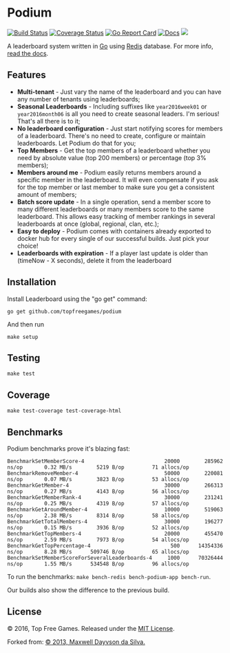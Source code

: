 # Podium

[![Build Status](https://travis-ci.org/topfreegames/podium.svg?branch=master)](https://travis-ci.org/topfreegames/podium)
[![Coverage Status](https://coveralls.io/repos/github/topfreegames/podium/badge.svg?branch=master)](https://coveralls.io/github/topfreegames/podium?branch=master)
[![Go Report Card](https://goreportcard.com/badge/github.com/topfreegames/podium)](https://goreportcard.com/report/github.com/topfreegames/podium)
[![Docs](https://readthedocs.org/projects/podium/badge/?version=latest
)](http://podium.readthedocs.io/en/latest/) [![](https://imagelayers.io/badge/tfgco/podium:latest.svg)](https://imagelayers.io/?images=tfgco/podium:latest 'Podium Image Layers')

A leaderboard system written in [Go](http://golang.org/) using [Redis](http://redis.io/) database. For more info, [read the docs](http://podium.readthedocs.io/en/latest/).

Features
--------

* **Multi-tenant** - Just vary the name of the leaderboard and you can have any number of tenants using leaderboards;
* **Seasonal Leaderboards** - Including suffixes like `year2016week01` or `year2016month06` is all you need to create seasonal leaders. I'm serious! That's all there is to it;
* **No leaderboard configuration** - Just start notifying scores for members of a leaderboard. There's no need to create, configure or maintain leaderboards. Let Podium do that for you;
* **Top Members** - Get the top members of a leaderboard whether you need by absolute value (top 200 members) or percentage (top 3% members);
* **Members around me** - Podium easily returns members around a specific member in the leaderboard. It will even compensate if you ask for the top member or last member to make sure you get a consistent amount of members;
* **Batch score update** - In a single operation, send a member score to many different leaderboards or many members score to the same leaderboard. This allows easy tracking of member rankings in several leaderboards at once (global, regional, clan, etc.);
* **Easy to deploy** - Podium comes with containers already exported to docker hub for every single of our successful builds. Just pick your choice!
* **Leaderboards with expiration** - If a player last update is older than (timeNow - X seconds), delete it from the leaderboard

Installation
------------

Install Leaderboard using the "go get" command:

    go get github.com/topfreegames/podium

And then run

    make setup

Testing
-------
    make test

Coverage
---------
    make test-coverage test-coverage-html

Benchmarks
----------

Podium benchmarks prove it's blazing fast:

    BenchmarkSetMemberScore-4                      	   20000	    285962 ns/op	   0.32 MB/s	    5219 B/op	      71 allocs/op
    BenchmarkRemoveMember-4                        	   50000	    220081 ns/op	   0.07 MB/s	    3823 B/op	      53 allocs/op
    BenchmarkGetMember-4                           	   30000	    266313 ns/op	   0.27 MB/s	    4143 B/op	      56 allocs/op
    BenchmarkGetMemberRank-4                       	   30000	    231241 ns/op	   0.25 MB/s	    4319 B/op	      57 allocs/op
    BenchmarkGetAroundMember-4                     	   10000	    519063 ns/op	   2.38 MB/s	    8314 B/op	      58 allocs/op
    BenchmarkGetTotalMembers-4                     	   30000	    196277 ns/op	   0.15 MB/s	    3936 B/op	      52 allocs/op
    BenchmarkGetTopMembers-4                       	   20000	    455470 ns/op	   2.59 MB/s	    7973 B/op	      54 allocs/op
    BenchmarkGetTopPercentage-4                    	     500	  14354336 ns/op	   8.28 MB/s	  509746 B/op	      65 allocs/op
    BenchmarkSetMemberScoreForSeveralLeaderboards-4	    1000	  70326444 ns/op	   1.55 MB/s	  534548 B/op	      96 allocs/op

To run the benchmarks: `make bench-redis bench-podium-app bench-run`.

Our builds also show the difference to the previous build.

License
-------
© 2016, Top Free Games. Released under the [MIT License](LICENSE).

Forked from:
[© 2013, Maxwell Dayvson da Silva.](https://github.com/dayvson/go-leaderboard)

